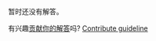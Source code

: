
暂时还没有解答。

有兴趣[贡献你的解答](https://github.com/BFEdev/BFE.dev-solutions/blob/main/quiz/strict_zh.md)吗? [Contribute guideline](https://github.com/BFEdev/BFE.dev-solutions#how-to-contribute)
